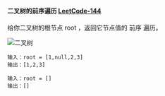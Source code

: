 #### 二叉树的前序遍历 [LeetCode-144](https://leetcode.cn/problems/binary-tree-preorder-traversal/)

给你二叉树的根节点 root ，返回它节点值的 前序 遍历。

![二叉树](https://assets.leetcode.com/uploads/2020/09/15/inorder_1.jpg)
```
输入：root = [1,null,2,3]
输出：[1,2,3]
```

```
输入：root = []
输出：[]
```
